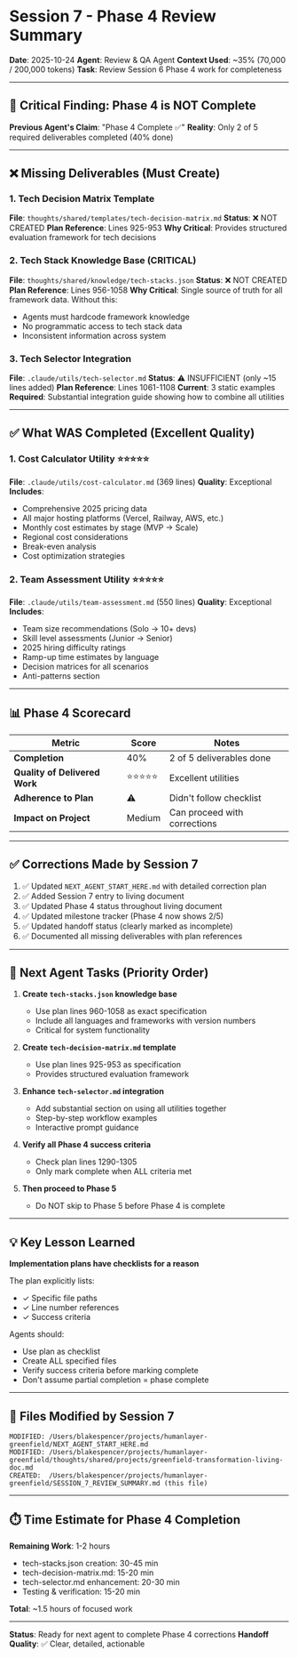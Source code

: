 # Session 7 - Phase 4 Review Summary

**Date**: 2025-10-24
**Agent**: Review & QA Agent
**Context Used**: ~35% (70,000 / 200,000 tokens)
**Task**: Review Session 6 Phase 4 work for completeness

---

## 🚨 Critical Finding: Phase 4 is NOT Complete

**Previous Agent's Claim**: "Phase 4 Complete ✅"
**Reality**: Only 2 of 5 required deliverables completed (40% done)

---

## ❌ Missing Deliverables (Must Create)

### 1. Tech Decision Matrix Template
**File**: `thoughts/shared/templates/tech-decision-matrix.md`
**Status**: ❌ NOT CREATED
**Plan Reference**: Lines 925-953
**Why Critical**: Provides structured evaluation framework for tech decisions

### 2. Tech Stack Knowledge Base (CRITICAL)
**File**: `thoughts/shared/knowledge/tech-stacks.json`
**Status**: ❌ NOT CREATED
**Plan Reference**: Lines 956-1058
**Why Critical**: Single source of truth for all framework data. Without this:
- Agents must hardcode framework knowledge
- No programmatic access to tech stack data
- Inconsistent information across system

### 3. Tech Selector Integration
**File**: `.claude/utils/tech-selector.md`
**Status**: ⚠️ INSUFFICIENT (only ~15 lines added)
**Plan Reference**: Lines 1061-1108
**Current**: 3 static examples
**Required**: Substantial integration guide showing how to combine all utilities

---

## ✅ What WAS Completed (Excellent Quality)

### 1. Cost Calculator Utility ⭐⭐⭐⭐⭐
**File**: `.claude/utils/cost-calculator.md` (369 lines)
**Quality**: Exceptional
**Includes**:
- Comprehensive 2025 pricing data
- All major hosting platforms (Vercel, Railway, AWS, etc.)
- Monthly cost estimates by stage (MVP → Scale)
- Regional cost considerations
- Break-even analysis
- Cost optimization strategies

### 2. Team Assessment Utility ⭐⭐⭐⭐⭐
**File**: `.claude/utils/team-assessment.md` (550 lines)
**Quality**: Exceptional
**Includes**:
- Team size recommendations (Solo → 10+ devs)
- Skill level assessments (Junior → Senior)
- 2025 hiring difficulty ratings
- Ramp-up time estimates by language
- Decision matrices for all scenarios
- Anti-patterns section

---

## 📊 Phase 4 Scorecard

| Metric | Score | Notes |
|--------|-------|-------|
| **Completion** | 40% | 2 of 5 deliverables done |
| **Quality of Delivered Work** | ⭐⭐⭐⭐⭐ | Excellent utilities |
| **Adherence to Plan** | ⚠️ | Didn't follow checklist |
| **Impact on Project** | Medium | Can proceed with corrections |

---

## ✅ Corrections Made by Session 7

1. ✅ Updated `NEXT_AGENT_START_HERE.md` with detailed correction plan
2. ✅ Added Session 7 entry to living document
3. ✅ Updated Phase 4 status throughout living document
4. ✅ Updated milestone tracker (Phase 4 now shows 2/5)
5. ✅ Updated handoff status (clearly marked as incomplete)
6. ✅ Documented all missing deliverables with plan references

---

## 🎯 Next Agent Tasks (Priority Order)

1. **Create `tech-stacks.json` knowledge base**
   - Use plan lines 960-1058 as exact specification
   - Include all languages and frameworks with version numbers
   - Critical for system functionality

2. **Create `tech-decision-matrix.md` template**
   - Use plan lines 925-953 as specification
   - Provides structured evaluation framework

3. **Enhance `tech-selector.md` integration**
   - Add substantial section on using all utilities together
   - Step-by-step workflow examples
   - Interactive prompt guidance

4. **Verify all Phase 4 success criteria**
   - Check plan lines 1290-1305
   - Only mark complete when ALL criteria met

5. **Then proceed to Phase 5**
   - Do NOT skip to Phase 5 before Phase 4 is complete

---

## 💡 Key Lesson Learned

**Implementation plans have checklists for a reason**

The plan explicitly lists:
- ✓ Specific file paths
- ✓ Line number references
- ✓ Success criteria

Agents should:
- Use plan as checklist
- Create ALL specified files
- Verify success criteria before marking complete
- Don't assume partial completion = phase complete

---

## 📁 Files Modified by Session 7

```
MODIFIED: /Users/blakespencer/projects/humanlayer-greenfield/NEXT_AGENT_START_HERE.md
MODIFIED: /Users/blakespencer/projects/humanlayer-greenfield/thoughts/shared/projects/greenfield-transformation-living-doc.md
CREATED:  /Users/blakespencer/projects/humanlayer-greenfield/SESSION_7_REVIEW_SUMMARY.md (this file)
```

---

## ⏱️ Time Estimate for Phase 4 Completion

**Remaining Work**: 1-2 hours
- tech-stacks.json creation: 30-45 min
- tech-decision-matrix.md: 15-20 min
- tech-selector.md enhancement: 20-30 min
- Testing & verification: 15-20 min

**Total**: ~1.5 hours of focused work

---

**Status**: Ready for next agent to complete Phase 4 corrections
**Handoff Quality**: ✅ Clear, detailed, actionable
